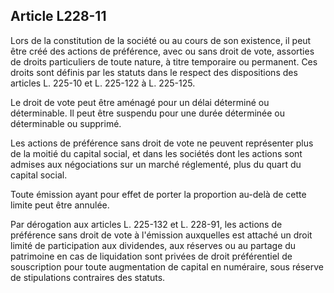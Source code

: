 Article L228-11
----
Lors de la constitution de la société ou au cours de son existence, il peut être
créé des actions de préférence, avec ou sans droit de vote, assorties de droits
particuliers de toute nature, à titre temporaire ou permanent. Ces droits sont
définis par les statuts dans le respect des dispositions des articles L. 225-10
et L. 225-122 à L. 225-125.

Le droit de vote peut être aménagé pour un délai déterminé ou déterminable. Il
peut être suspendu pour une durée déterminée ou déterminable ou supprimé.

Les actions de préférence sans droit de vote ne peuvent représenter plus de la
moitié du capital social, et dans les sociétés dont les actions sont admises aux
négociations sur un marché réglementé, plus du quart du capital social.

Toute émission ayant pour effet de porter la proportion au-delà de cette limite
peut être annulée.

Par dérogation aux articles L. 225-132 et L. 228-91, les actions de préférence
sans droit de vote à l'émission auxquelles est attaché un droit limité de
participation aux dividendes, aux réserves ou au partage du patrimoine en cas de
liquidation sont privées de droit préférentiel de souscription pour toute
augmentation de capital en numéraire, sous réserve de stipulations contraires
des statuts.
